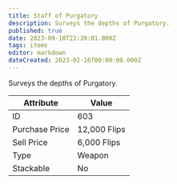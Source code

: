 ```yaml
---
title: Staff of Purgatory
description: Surveys the depths of Purgatory.
published: true
date: 2023-09-10T22:39:01.000Z
tags: items
editor: markdown
dateCreated: 2023-02-16T00:00:00.000Z
---
```


Surveys the depths of Purgatory.

|Attribute|Value|
|-|-|
|ID|603|
|Purchase Price|12,000 Flips|
|Sell Price|6,000 Flips|
|Type|Weapon|
|Stackable|No|

